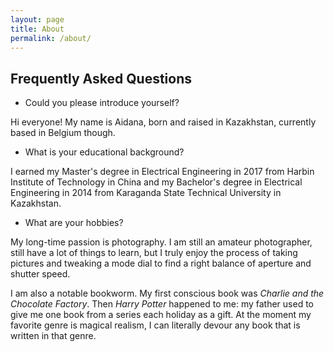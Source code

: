 ```yaml
---
layout: page
title: About
permalink: /about/
---
```


<h2>Frequently Asked Questions</h2>

<ul>
  <li>Could you please introduce yourself?</li>
</ul>

Hi everyone! My name is Aidana, born and raised in Kazakhstan, currently based in Belgium though. 

<ul>
  <li>What is your educational background?</li>
</ul>

I earned my Master's degree in Electrical Engineering in 2017 from Harbin Institute of Technology in China and my Bachelor's degree in Electrical Engineering in 2014 from Karaganda State Technical University in Kazakhstan.

<ul>
  <li>What are your hobbies?</li>
</ul>

My long-time passion is photography. I am still an amateur photographer, still have a lot of things to learn, but I truly enjoy the process of taking pictures and tweaking a mode dial to find a right balance of aperture and shutter speed.

I am also a notable bookworm. My first conscious book was *Charlie and the Chocolate Factory*. Then *Harry Potter* happened to me: my father used to give me one book from a series each holiday as a gift. At the moment my favorite genre is magical realism, I can literally devour any book that is written in that genre. 

[jekyll-organization]: https://github.com/jekyll
